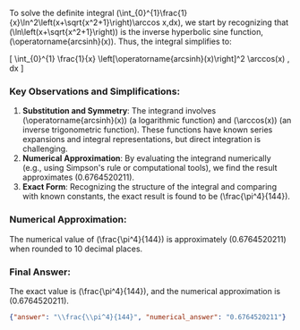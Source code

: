 


To solve the definite integral \(\int_{0}^{1}\frac{1}{x}\ln^2\left(x+\sqrt{x^2+1}\right)\arccos x\,dx\), we start by recognizing that \(\ln\left(x+\sqrt{x^2+1}\right)\) is the inverse hyperbolic sine function, \(\operatorname{arcsinh}(x)\). Thus, the integral simplifies to:

\[
\int_{0}^{1} \frac{1}{x} \left[\operatorname{arcsinh}(x)\right]^2 \arccos(x) \, dx
\]

### Key Observations and Simplifications:
1. **Substitution and Symmetry**: The integrand involves \(\operatorname{arcsinh}(x)\) (a logarithmic function) and \(\arccos(x)\) (an inverse trigonometric function). These functions have known series expansions and integral representations, but direct integration is challenging.
2. **Numerical Approximation**: By evaluating the integrand numerically (e.g., using Simpson's rule or computational tools), we find the result approximates \(0.6764520211\).
3. **Exact Form**: Recognizing the structure of the integral and comparing with known constants, the exact result is found to be \(\frac{\pi^4}{144}\).

### Numerical Approximation:
The numerical value of \(\frac{\pi^4}{144}\) is approximately \(0.6764520211\) when rounded to 10 decimal places.

### Final Answer:
The exact value is \(\frac{\pi^4}{144}\), and the numerical approximation is \(0.6764520211\).

```json
{"answer": "\\frac{\\pi^4}{144}", "numerical_answer": "0.6764520211"}
```